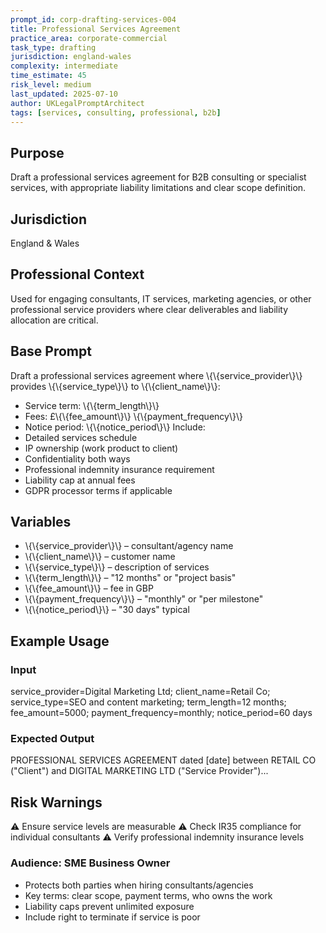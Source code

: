 ```yaml
---
prompt_id: corp-drafting-services-004
title: Professional Services Agreement
practice_area: corporate-commercial
task_type: drafting
jurisdiction: england-wales
complexity: intermediate
time_estimate: 45
risk_level: medium
last_updated: 2025-07-10
author: UKLegalPromptArchitect
tags: [services, consulting, professional, b2b]
---
```


## Purpose
Draft a professional services agreement for B2B consulting or specialist services, with appropriate liability limitations and clear scope definition.

## Jurisdiction
England & Wales

## Professional Context
Used for engaging consultants, IT services, marketing agencies, or other professional service providers where clear deliverables and liability allocation are critical.

## Base Prompt
Draft a professional services agreement where \\{\\{service_provider\\}\\} provides \\{\\{service_type\\}\\} to \\{\\{client_name\\}\\}:
- Service term: \\{\\{term_length\\}\\}
- Fees: £\\{\\{fee_amount\\}\\} \\{\\{payment_frequency\\}\\}
- Notice period: \\{\\{notice_period\\}\\}
Include:
- Detailed services schedule
- IP ownership (work product to client)
- Confidentiality both ways
- Professional indemnity insurance requirement
- Liability cap at annual fees
- GDPR processor terms if applicable

## Variables
- \\{\\{service_provider\\}\\} – consultant/agency name
- \\{\\{client_name\\}\\} – customer name
- \\{\\{service_type\\}\\} – description of services
- \\{\\{term_length\\}\\} – "12 months" or "project basis"
- \\{\\{fee_amount\\}\\} – fee in GBP
- \\{\\{payment_frequency\\}\\} – "monthly" or "per milestone"
- \\{\\{notice_period\\}\\} – "30 days" typical

## Example Usage
### Input
service_provider=Digital Marketing Ltd; client_name=Retail Co; service_type=SEO and content marketing; term_length=12 months; fee_amount=5000; payment_frequency=monthly; notice_period=60 days

### Expected Output
PROFESSIONAL SERVICES AGREEMENT dated [date] between RETAIL CO ("Client") and DIGITAL MARKETING LTD ("Service Provider")...

## Risk Warnings
⚠️ Ensure service levels are measurable
⚠️ Check IR35 compliance for individual consultants
⚠️ Verify professional indemnity insurance levels

### Audience: SME Business Owner
- Protects both parties when hiring consultants/agencies
- Key terms: clear scope, payment terms, who owns the work
- Liability caps prevent unlimited exposure
- Include right to terminate if service is poor
